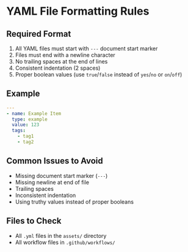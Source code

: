 # YAML File Formatting Rules

## Required Format
1. All YAML files must start with `---` document start marker
2. Files must end with a newline character
3. No trailing spaces at the end of lines
4. Consistent indentation (2 spaces)
5. Proper boolean values (use `true`/`false` instead of `yes`/`no` or `on`/`off`)

## Example
```yaml
---
- name: Example Item
  type: example
  value: 123
  tags:
    - tag1
    - tag2
```

## Common Issues to Avoid
- Missing document start marker (`---`)
- Missing newline at end of file
- Trailing spaces
- Inconsistent indentation
- Using truthy values instead of proper booleans

## Files to Check
- All `.yml` files in the `assets/` directory
- All workflow files in `.github/workflows/` 